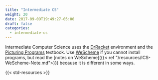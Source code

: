 ```yaml
---
title: "Intermediate CS"
weight: 20
date: 2017-09-09T19:49:27-05:00
draft: false
categories:
  - intermediate-cs
---
```


Intermediate Computer Science uses the [DrRacket](http://racket-lang.org) environment and the [Picturing Programs](http://PicturingPrograms.com) textbook. Use [WeScheme](http://wescheme.org) if you cannot install programs, but read the [notes on WeScheme]({{< ref "/resources/ICS-WeScheme-Note.md">}}) because it is different in some ways.


{{< std-resources >}}

